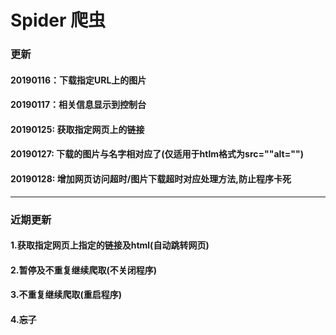 # Spider 爬虫
###	更新
####	20190116：下载指定URL上的图片
####	20190117：相关信息显示到控制台
####	20190125: 获取指定网页上的链接
####	20190127: 下载的图片与名字相对应了(仅适用于htlm格式为src=""alt="")
####	20190128: 增加网页访问超时/图片下载超时对应处理方法,防止程序卡死
***
###	近期更新
####	1.获取指定网页上指定的链接及html(自动跳转网页)
####	2.暂停及不重复继续爬取(不关闭程序)
####	3.不重复继续爬取(重启程序)
####	4.~~忘了~~
		
	

